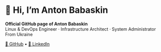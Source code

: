# 👋 Hi, I’m **Anton Babaskin**

**Official GitHub page of Anton Babaskin**  
Linux & DevOps Engineer · Infrastructure Architect · System Administrator
From Ukraine

[🔗 GitHub](https://github.com/Anton-Babaskin) • 
[🔗 LinkedIn](https://www.linkedin.com/in/anton-babaskin/)  

